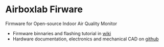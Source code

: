 # Airboxlab Firware
Firmware for Open-source Indoor Air Quality Monitor

* Firmware binnaries and flashing tutorial in [wiki](https://github.com/airboxlab/FlashTool/wiki)
* Hardware documentation, electronics and mechanical CAD on [github](https://github.com/airboxlab/Hardware)